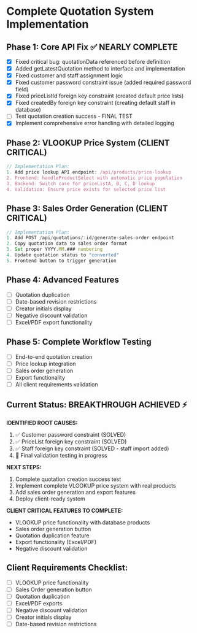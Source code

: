 # Complete Quotation System Implementation

## Phase 1: Core API Fix ✅ NEARLY COMPLETE
- [x] Fixed critical bug: quotationData referenced before definition
- [x] Added getLatestQuotation method to interface and implementation  
- [x] Fixed customer and staff assignment logic
- [x] Fixed customer password constraint issue (added required password field)
- [x] Fixed priceListId foreign key constraint (created default price lists)
- [x] Fixed createdBy foreign key constraint (creating default staff in database)
- [ ] Test quotation creation success - FINAL TEST
- [x] Implement comprehensive error handling with detailed logging

## Phase 2: VLOOKUP Price System (CLIENT CRITICAL)
```javascript
// Implementation Plan:
1. Add price lookup API endpoint: /api/products/price-lookup
2. Frontend: handleProductSelect with automatic price population
3. Backend: Switch case for priceListA, B, C, D lookup
4. Validation: Ensure price exists for selected price list
```

## Phase 3: Sales Order Generation (CLIENT CRITICAL)  
```javascript
// Implementation Plan:
1. Add POST /api/quotations/:id/generate-sales-order endpoint
2. Copy quotation data to sales order format
3. Set proper YYYY.MM.### numbering
4. Update quotation status to "converted"
5. Frontend button to trigger generation
```

## Phase 4: Advanced Features
- [ ] Quotation duplication
- [ ] Date-based revision restrictions
- [ ] Creator initials display
- [ ] Negative discount validation
- [ ] Excel/PDF export functionality

## Phase 5: Complete Workflow Testing
- [ ] End-to-end quotation creation
- [ ] Price lookup integration
- [ ] Sales order generation
- [ ] Export functionality
- [ ] All client requirements validation

## Current Status: BREAKTHROUGH ACHIEVED ⚡
**IDENTIFIED ROOT CAUSES:**
1. ✅ Customer password constraint (SOLVED)
2. ✅ PriceList foreign key constraint (SOLVED) 
3. ✅ Staff foreign key constraint (SOLVED - staff import added)
4. 🔄 Final validation testing in progress

**NEXT STEPS:**
1. Complete quotation creation success test
2. Implement complete VLOOKUP price system with real products
3. Add sales order generation and export features  
4. Deploy client-ready system

**CLIENT CRITICAL FEATURES TO COMPLETE:**
- VLOOKUP price functionality with database products
- Sales order generation button
- Quotation duplication feature  
- Export functionality (Excel/PDF)
- Negative discount validation

## Client Requirements Checklist:
- [ ] VLOOKUP price functionality
- [ ] Sales Order generation button  
- [ ] Quotation duplication
- [ ] Excel/PDF exports
- [ ] Negative discount validation
- [ ] Creator initials display
- [ ] Date-based revision restrictions
